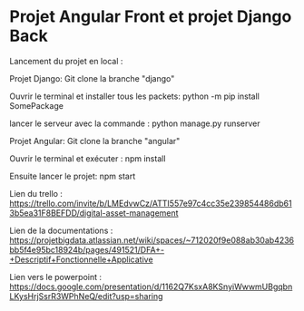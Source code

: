 # Projet Angular Front et projet Django Back
Lancement du projet en local :

Projet Django:
Git clone la branche "django"

Ouvrir le terminal et installer tous les packets:
python -m pip install SomePackage

lancer le serveur avec la commande : 
python manage.py runserver


Projet Angular: 
Git clone la branche "angular"

Ouvrir le terminal et exécuter : 
npm install

Ensuite lancer le projet: 
npm start

Lien du trello : https://trello.com/invite/b/LMEdvwCz/ATTI557e97c4cc35e239854486db613b5ea31F8BEFDD/digital-asset-management

Lien de la documentations : https://projetbigdata.atlassian.net/wiki/spaces/~712020f9e088ab30ab4236bb5f4e95bc18924b/pages/491521/DFA+-+Descriptif+Fonctionnelle+Applicative

Lien vers le powerpoint : 
https://docs.google.com/presentation/d/1162Q7KsxA8KSnyiWwwmUBgqbnLKysHrjSsrR3WPhNeQ/edit?usp=sharing
